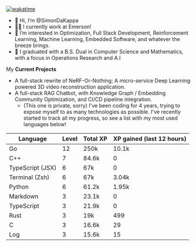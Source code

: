 
[![wakatime](https://wakatime.com/badge/user/50e6c678-94a9-4739-af51-360aeb113c51.svg)](https://wakatime.com/@50e6c678-94a9-4739-af51-360aeb113c51)

- 👋 Hi, I’m @SimonDaKappa
- 🧑‍💼 I currently work at Emerson!
- 👀 I’m interested in Optimization, Full Stack Development, Reinforcement Learning, Machine Learning, Embedded Software, and whatever the breeze brings.
- 🌱 I graduated with a B.S. Dual in Computer Science and Mathematics, with a focus in Operations Research and A.I

My **Current Projects** 
- A full-stack rewrite of NeRF-Or-Nothing; A micro-service Deep Learning powered 3D video reconstruction application.
- A full-stack RAG Chatbot, with Knowledge Graph / Embedding Community Optimization, and CI/CD pipeline integration.
  - (This one is private, sorry)
I've been coding for 4 years, trying to expose myself to as many technologies as possible. I've recently started to track all my progress, so see
a list with my most used languages below!

| Language | Level | Total XP | XP gained (last 12 hours) |
| --- | --- | --- | --- |
| Go | 12 | 250k | 10.1k |
| C++ | 7 | 84.6k | 0 |
| TypeScript (JSX) | 6 | 67k | 0 |
| Terminal (Zsh) | 6 | 67k | 3.04k |
| Python | 6 | 61.2k | 1.95k |
| Markdown | 3 | 23.1k | 0 |
| TypeScript | 3 | 21.9k | 0 |
| Rust | 3 | 19k | 499 |
| C | 3 | 16.6k | 29 |
| Log | 3 | 15.6k | 15 |